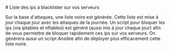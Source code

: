 # Liste des ips à blacklister sur vos serveurs

Sur la base d'attaques, une liste noire est générée. Cette liste est mise à jour chaque jour avec les attaques de la journée. 
Un script pour bloquer les ips (via iptables et nftables) est généré (aussi mis à jour chaque jour) afin de vous permettre de bloquer rapidement ces ips sur vos serveurs. 
On générera aussi un script Ansible afin de déployer plus efficacement cette liste noire.
